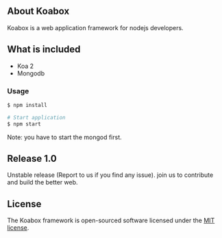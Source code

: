 ## About Koabox

Koabox is a web application framework for nodejs developers. 

## What is included

- Koa 2
- Mongodb

### Usage

```bash
$ npm install 

# Start application
$ npm start

```
Note: you have to start the mongod first. 


## Release 1.0
Unstable release (Report to us if you find any issue). join us to contribute and build the better web.  


## License

The Koabox framework is open-sourced software licensed under the [MIT license](https://opensource.org/licenses/MIT).
